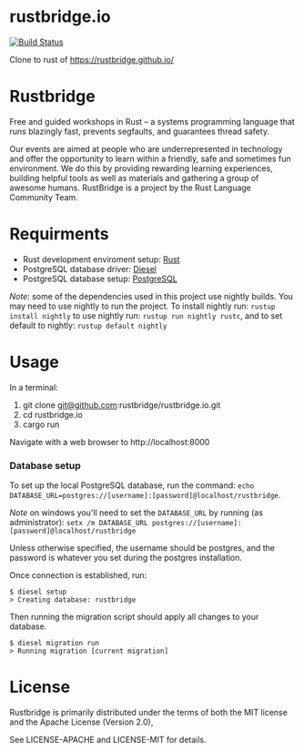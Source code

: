 # rustbridge.io
[![Build Status](https://travis-ci.org/rustbridge/rustbridge.io.svg?branch=master)](https://travis-ci.org/rustbridge/rustbridge.io)

Clone to rust of https://rustbridge.github.io/

# Rustbridge
Free and guided workshops in Rust – a systems programming language that runs blazingly fast, prevents segfaults, and guarantees thread safety.

Our events are aimed at people who are underrepresented in technology and offer the opportunity to learn within a friendly, safe and sometimes fun environment. We do this by providing rewarding learning experiences, building helpful tools as well as materials and gathering a group of awesome humans. RustBridge is a project by the Rust Language Community Team.

# Requirments 
* Rust development enviroment setup: [Rust](https://www.rust-lang.org/en-US/)
* PostgreSQL database driver: [Diesel](http://diesel.rs/guides/getting-started/)
* PostgreSQL database setup: [PostgreSQL](https://www.postgresql.org/)

*Note*: some of the dependencies used in this project use nightly builds. You may need to use nightly to run the project. To install nightly run: `rustup install nightly` to use nightly run: `rustup run nightly rustc`, and to set default to nightly: `rustup default nightly`

# Usage
In a terminal:
1. git clone git@github.com:rustbridge/rustbridge.io.git
2. cd rustbridge.io
3. cargo run


Navigate with a web browser to http://localhost:8000

### Database setup
To set up the local PostgreSQL database, run the command:
 `echo DATABASE_URL=postgres://[username]:[password]@localhost/rustbridge`. 

*Note* on windows you'll need to set the `DATABASE_URL` by running (as administrator):
`setx /m DATABASE_URL postgres://[username]:[password]@localhost/rustbridge`

Unless otherwise specified, the username should be postgres, and the password is whatever you set during the postgres installation. 

Once connection is established, run: 
```
$ diesel setup
> Creating database: rustbridge
```

Then running the migration script should apply all changes to your database.
```
$ diesel migration run
> Running migration [current migration]
```


# License 
Rustbridge is primarily distributed under the terms of both the MIT license and the Apache License (Version 2.0), 

See LICENSE-APACHE and LICENSE-MIT for details.
